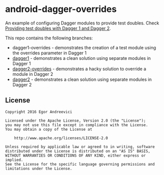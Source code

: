 # android-dagger-overrides

An example of configuring Dagger modules to provide test doubles. 
Check [Providing test doubles with Dagger 1 and Dagger 2](http://blog.egorand.me/providing-test-doubles-with-dagger-1-and-dagger-2/).

This repo contains the following branches:

- dagger1-overrides - demonstrates the creation of a test module using the overrides parameter in Dagger 1
- [dagger1](https://github.com/Egorand/android-dagger-overrides/tree/dagger1) - 
   demonstrates a clean solution using separate modules in Dagger 1
- [dagger2-overrides](https://github.com/Egorand/android-dagger-overrides/tree/dagger2-overrides) - 
   demonstrates a hacky solution to override a module in Dagger 2
- [dagger2](https://github.com/Egorand/android-dagger-overrides/tree/dagger2) - 
   demonstrates a clean solution using separate modules in Dagger 2

License
-------

    Copyright 2016 Egor Andreevici

    Licensed under the Apache License, Version 2.0 (the "License");
    you may not use this file except in compliance with the License.
    You may obtain a copy of the License at

        http://www.apache.org/licenses/LICENSE-2.0

    Unless required by applicable law or agreed to in writing, software
    distributed under the License is distributed on an "AS IS" BASIS,
    WITHOUT WARRANTIES OR CONDITIONS OF ANY KIND, either express or implied.
    See the License for the specific language governing permissions and
    limitations under the License.

